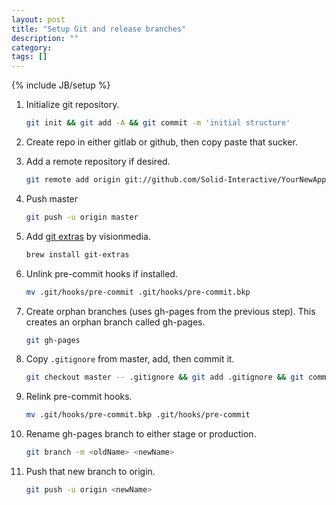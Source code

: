 ```yaml
---
layout: post
title: "Setup Git and release branches"
description: ""
category: 
tags: []
---
```

{% include JB/setup %}

1. Initialize git repository.

    ```bash
    git init && git add -A && git commit -m 'initial structure'
    ```

1. Create repo in either gitlab or github, then copy paste that sucker.

1. Add a remote repository if desired.

    ```bash
    git remote add origin git://github.com/Solid-Interactive/YourNewApp.git
    ```
    
1. Push master

     ```bash
     git push -u origin master
     ```
        
1. Add [git extras](https://github.com/visionmedia/git-extras) by visionmedia. 

    ```bash
    brew install git-extras
    ```
         
1. Unlink pre-commit hooks if installed.
         
    ```bash
    mv .git/hooks/pre-commit .git/hooks/pre-commit.bkp
    ``` 
     
1. Create orphan branches (uses gh-pages from the previous step). This creates an orphan branch called gh-pages.

    ```bash
    git gh-pages
    ```

1. Copy `.gitignore` from master, add, then commit it.

    ```bash
    git checkout master -- .gitignore && git add .gitignore && git commit -m 'Added .gitignore' 
    ```

1. Relink pre-commit hooks.

    ```bash
    mv .git/hooks/pre-commit.bkp .git/hooks/pre-commit
    ``` 
    
1. Rename gh-pages branch to either stage or production.

    ```bash
    git branch -m <oldName> <newName>
    ```
    
1. Push that new branch to origin.

    ```bash
    git push -u origin <newName>
    ```
    